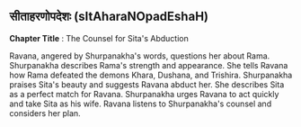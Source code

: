 ## सीताहरणोपदेशः (sItAharaNOpadEshaH)
**Chapter Title** : The Counsel for Sita's Abduction

Ravana, angered by Shurpanakha's words, questions her about Rama. Shurpanakha describes Rama's strength and appearance. She tells Ravana how Rama defeated the demons Khara, Dushana, and Trishira. Shurpanakha praises Sita's beauty and suggests Ravana abduct her. She describes Sita as a perfect match for Ravana. Shurpanakha urges Ravana to act quickly and take Sita as his wife. Ravana listens to Shurpanakha's counsel and considers her plan.